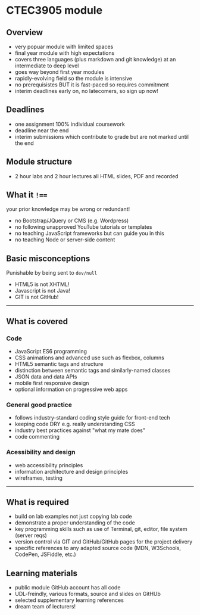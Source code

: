 # CTEC3905 module

## Overview

- very popuar module with limited spaces
- final year module with high expectations
- covers three languages (plus markdown and git knowledge) at an intermediate to deep level
- goes way beyond first year modules
- rapidly-evolving field so the module is intensive
- no prerequisistes BUT it is fast-paced so requires commitment
- interim deadlines early on, no latecomers, so sign up now!

## Deadlines

- one assignment 100% individual coursework
- deadline near the end
- interim submissions which contribute to grade but are not marked until the end

## Module structure

- 2 hour labs and 2 hour lectures all HTML slides, PDF and recorded

## What it `!==`

your prior knowledge may be wrong or redundant!

- no Bootstrap/JQuery or CMS (e.g. Wordpress)
- no following unapproved YouTube tutorials or templates
- no teaching JavaScript frameworks but can guide you in this
- no teaching Node or server-side content

## Basic misconceptions

Punishable by being sent to `dev/null`

- HTML5 is not XHTML!
- Javascript is not Java!
- GIT is not GitHub!

---

## What is covered

### Code

- JavaScript ES6 programming
- CSS animations and advanced use such as flexbox, columns
- HTML5 semantic tags and structure
- distinction between semantic tags and similarly-named classes
- JSON data and data APIs
- mobile first responsive design
- optional information on progressive web apps

### General good practice
- follows industry-standard coding style guide for front-end tech
- keeping code DRY e.g. really understanding CSS
- industry best practices against "what my mate does"
- code commenting

### Acessibility and design

- web accessibility principles
- information architecture and design principles
- wireframes, testing

---

## What is required

- build on lab examples not just copying lab code
- demonstrate a proper understanding of the code
- key programming skills such as use of Terminal, git, editor, file system (server reqs)
- version control via GIT and GitHub/GitHub pages for the project delivery
- specific references to any adapted source code (MDN, W3Schools, CodePen, JSFiddle, etc.)

## Learning materials

- public module GitHub account has all code
- UDL-freindly, various formats, source and slides on GitHUb
- selected supplementary learning references
- dream team of lecturers!

